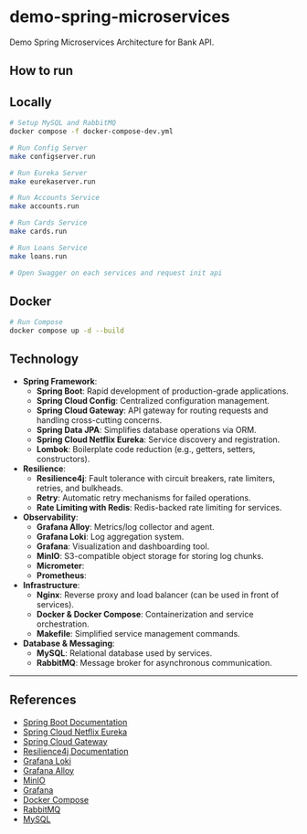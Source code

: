 # demo-spring-microservices

Demo Spring Microservices Architecture for Bank API.

## How to run

## Locally

```bash
# Setup MySQL and RabbitMQ
docker compose -f docker-compose-dev.yml

# Run Config Server
make configserver.run

# Run Eureka Server
make eurekaserver.run

# Run Accounts Service
make accounts.run

# Run Cards Service
make cards.run

# Run Loans Service
make loans.run

# Open Swagger on each services and request init api
```

## Docker 

```bash
# Run Compose
docker compose up -d --build
```

## Technology

- **Spring Framework**:
  - **Spring Boot**: Rapid development of production-grade applications.
  - **Spring Cloud Config**: Centralized configuration management.
  - **Spring Cloud Gateway**: API gateway for routing requests and handling cross-cutting concerns.
  - **Spring Data JPA**: Simplifies database operations via ORM.
  - **Spring Cloud Netflix Eureka**: Service discovery and registration.
  - **Lombok**: Boilerplate code reduction (e.g., getters, setters, constructors).
- **Resilience**:
  - **Resilience4j**: Fault tolerance with circuit breakers, rate limiters, retries, and bulkheads.
  - **Retry**: Automatic retry mechanisms for failed operations.
  - **Rate Limiting with Redis**: Redis-backed rate limiting for services.
- **Observability**:
  - **Grafana Alloy**: Metrics/log collector and agent.
  - **Grafana Loki**: Log aggregation system.
  - **Grafana**: Visualization and dashboarding tool.
  - **MinIO**: S3-compatible object storage for storing log chunks.
  - **Micrometer**: 
  - **Prometheus**:
- **Infrastructure**:
  - **Nginx**: Reverse proxy and load balancer (can be used in front of services).
  - **Docker & Docker Compose**: Containerization and service orchestration.
  - **Makefile**: Simplified service management commands.
- **Database & Messaging**:
  - **MySQL**: Relational database used by services.
  - **RabbitMQ**: Message broker for asynchronous communication.

---

## References

- [Spring Boot Documentation](https://docs.spring.io/spring-boot/docs/current/reference/html/)
- [Spring Cloud Netflix Eureka](https://cloud.spring.io/spring-cloud-netflix/multi/multi_spring-cloud-eureka-server.html)
- [Spring Cloud Gateway](https://docs.spring.io/spring-cloud-gateway/docs/current/reference/html/)
- [Resilience4j Documentation](https://resilience4j.readme.io/docs)
- [Grafana Loki](https://grafana.com/oss/loki/)
- [Grafana Alloy](https://grafana.com/docs/alloy/)
- [MinIO](https://min.io/docs/minio/linux/index.html)
- [Grafana](https://grafana.com/)
- [Docker Compose](https://docs.docker.com/compose/)
- [RabbitMQ](https://www.rabbitmq.com/)
- [MySQL](https://dev.mysql.com/doc/)
